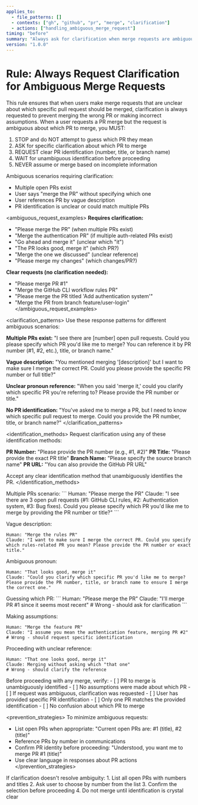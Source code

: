 ```yaml
---
applies_to:
  - file_patterns: []
  - contexts: ["gh", "github", "pr", "merge", "clarification"]
  - actions: ["handling_ambiguous_merge_request"]
timing: "before"
summary: "Always ask for clarification when merge requests are ambiguous about which PR to merge"
version: "1.0.0"
---
```


# Rule: Always Request Clarification for Ambiguous Merge Requests

<purpose>
This rule ensures that when users make merge requests that are unclear about which specific pull request should be merged, clarification is always requested to prevent merging the wrong PR or making incorrect assumptions.
</purpose>

<instructions>
When a user requests a PR merge but the request is ambiguous about which PR to merge, you MUST:

1. STOP and do NOT attempt to guess which PR they mean
2. ASK for specific clarification about which PR to merge
3. REQUEST clear PR identification (number, title, or branch name)
4. WAIT for unambiguous identification before proceeding
5. NEVER assume or merge based on incomplete information

Ambiguous scenarios requiring clarification:
- Multiple open PRs exist
- User says "merge the PR" without specifying which one
- User references PR by vague description
- PR identification is unclear or could match multiple PRs
</instructions>

<ambiguous_request_examples>
**Requires clarification:**
- "Please merge the PR" (when multiple PRs exist)
- "Merge the authentication PR" (if multiple auth-related PRs exist)
- "Go ahead and merge it" (unclear which "it")
- "The PR looks good, merge it" (which PR?)
- "Merge the one we discussed" (unclear reference)
- "Please merge my changes" (which changes/PR?)

**Clear requests (no clarification needed):**
- "Please merge PR #1"
- "Merge the GitHub CLI workflow rules PR"
- "Please merge the PR titled 'Add authentication system'"
- "Merge the PR from branch feature/user-login"
</ambiguous_request_examples>

<clarification_patterns>
Use these response patterns for different ambiguous scenarios:

**Multiple PRs exist:**
"I see there are [number] open pull requests. Could you please specify which PR you'd like me to merge? You can reference it by PR number (#1, #2, etc.), title, or branch name."

**Vague description:**
"You mentioned merging '[description]' but I want to make sure I merge the correct PR. Could you please provide the specific PR number or full title?"

**Unclear pronoun reference:**
"When you said 'merge it,' could you clarify which specific PR you're referring to? Please provide the PR number or title."

**No PR identification:**
"You've asked me to merge a PR, but I need to know which specific pull request to merge. Could you provide the PR number, title, or branch name?"
</clarification_patterns>

<identification_methods>
Request clarification using any of these identification methods:

**PR Number:** "Please provide the PR number (e.g., #1, #2)"
**PR Title:** "Please provide the exact PR title"
**Branch Name:** "Please specify the source branch name"
**PR URL:** "You can also provide the GitHub PR URL"

Accept any clear identification method that unambiguously identifies the PR.
</identification_methods>

<examples>
<correct>
Multiple PRs scenario:
```
Human: "Please merge the PR"
Claude: "I see there are 3 open pull requests (#1: GitHub CLI rules, #2: Authentication system, #3: Bug fixes). Could you please specify which PR you'd like me to merge by providing the PR number or title?"
```

Vague description:
```
Human: "Merge the rules PR"
Claude: "I want to make sure I merge the correct PR. Could you specify which rules-related PR you mean? Please provide the PR number or exact title."
```

Ambiguous pronoun:
```
Human: "That looks good, merge it"
Claude: "Could you clarify which specific PR you'd like me to merge? Please provide the PR number, title, or branch name to ensure I merge the correct one."
```
</correct>

<incorrect>
Guessing which PR:
```
Human: "Please merge the PR"
Claude: "I'll merge PR #1 since it seems most recent"
# Wrong - should ask for clarification
```

Making assumptions:
```
Human: "Merge the feature PR"
Claude: "I assume you mean the authentication feature, merging PR #2"
# Wrong - should request specific identification
```

Proceeding with unclear reference:
```
Human: "That one looks good, merge it"
Claude: Merging without asking which "that one"
# Wrong - should clarify the reference
```
</incorrect>
</examples>

<validation>
Before proceeding with any merge, verify:
- [ ] PR to merge is unambiguously identified
- [ ] No assumptions were made about which PR
- [ ] If request was ambiguous, clarification was requested
- [ ] User has provided specific PR identification
- [ ] Only one PR matches the provided identification
- [ ] No confusion about which PR to merge
</validation>

<prevention_strategies>
To minimize ambiguous requests:
- List open PRs when appropriate: "Current open PRs are: #1 (title), #2 (title)"
- Reference PRs by number in communications
- Confirm PR identity before proceeding: "Understood, you want me to merge PR #1 (title)"
- Use clear language in responses about PR actions
</prevention_strategies>

<escalation>
If clarification doesn't resolve ambiguity:
1. List all open PRs with numbers and titles
2. Ask user to choose by number from the list
3. Confirm the selection before proceeding
4. Do not merge until identification is crystal clear
</escalation>